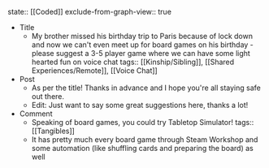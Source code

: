 state:: [[Coded]]
exclude-from-graph-view:: true

- Title
  - My brother missed his birthday trip to Paris because of lock down and now we can't even meet up for board games on his birthday - please suggest a 3-5 player game where we can have some light hearted fun on voice chat
    tags:: [[Kinship/Sibling]], [[Shared Experiences/Remote]], [[Voice Chat]]
- Post
  - As per the title! Thanks in advance and I hope you're all staying safe out there.
  - Edit: Just want to say some great suggestions here, thanks a lot!
- Comment
  - Speaking of board games, you could try Tabletop Simulator!
    tags:: [[Tangibles]]
  - It has pretty much every board game through Steam Workshop and some automation (like shuffling cards and preparing the board) as well
